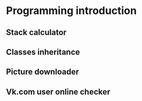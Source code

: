 # Programming introduction

## Stack calculator
## Classes inheritance
## Picture downloader
## Vk.com user online checker
